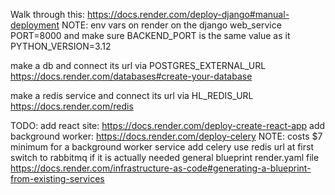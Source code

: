 Walk through this:
  https://docs.render.com/deploy-django#manual-deployment
  NOTE:
    env vars on render on the django web_service
      PORT=8000 and make sure BACKEND_PORT is the same value as it
      PYTHON_VERSION=3.12

make a db and connect its url via POSTGRES_EXTERNAL_URL
  https://docs.render.com/databases#create-your-database

make a redis service and connect its url via HL_REDIS_URL
  https://docs.render.com/redis

TODO:
add react site: https://docs.render.com/deploy-create-react-app
add background worker: https://docs.render.com/deploy-celery
  NOTE: costs $7 minimum for a background worker service
  add celery
  use redis url at first
    switch to rabbitmq if it is actually needed
general blueprint render.yaml file
  https://docs.render.com/infrastructure-as-code#generating-a-blueprint-from-existing-services
